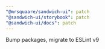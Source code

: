```yaml
---
"@mrsquaare/sandwich-ui": patch
"@sandwich-ui/storybook": patch
"@sandwich-ui/docs": patch
---
```


Bump packages, migrate to ESLint v9
